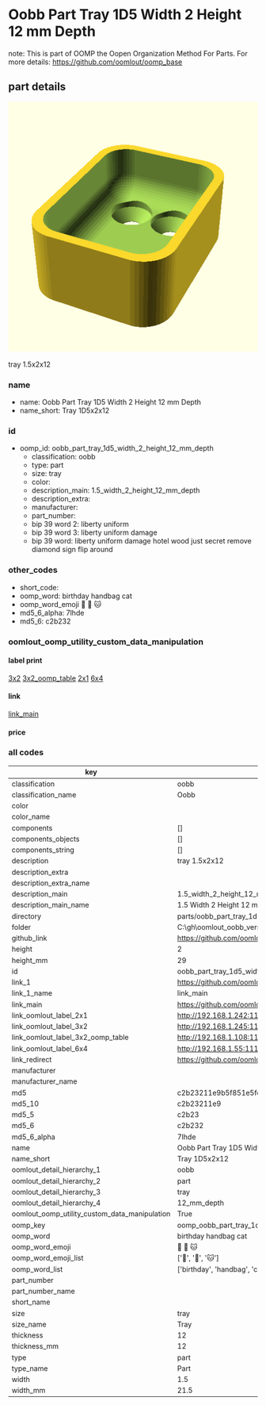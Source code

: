 # Oobb Part Tray 1D5 Width 2 Height 12 mm Depth  

note: This is part of OOMP the Oopen Organization Method For Parts. For more details: https://github.com/oomlout/oomp_base

##  part details
  

[![](3dpr.png)](3dpr.png)

tray 1.5x2x12



### name
* name: Oobb Part Tray 1D5 Width 2 Height 12 mm Depth
* name_short: Tray 1D5x2x12 
### id
* oomp_id: oobb_part_tray_1d5_width_2_height_12_mm_depth
  * classification: oobb
  * type: part
  * size: tray
  * color: 
  * description_main: 1.5_width_2_height_12_mm_depth
  * description_extra: 
  * manufacturer: 
  * part_number: 
  * bip 39 word 2: liberty uniform
  * bip 39 word 3: liberty uniform damage
  * bip 39 word: liberty uniform damage hotel wood just secret remove diamond sign flip around

### other_codes
* short_code: 
* oomp_word: birthday handbag cat
* oomp_word_emoji :birthday: :handbag: :cat:
* md5_6_alpha: 7lhde
* md5_6: c2b232






### oomlout_oomp_utility_custom_data_manipulation
#### label print
[3x2](http://192.168.1.245:1112/?label=oomp%207lhde)
[3x2_oomp_table](http://192.168.1.108:1112/?label=oomp%207lhde)
[2x1](http://192.168.1.242:1112/?label=oomp%207lhde)
[6x4](http://192.168.1.55:1112/?label=oomp%207lhde)    

#### link

[link_main](https://github.com/oomlout/oomlout_oobb_version_4_generated_parts/tree/main/navigation_oomp/oobb/part/tray/1.5_width_2_height_12_mm_depth/part)                              

#### price







### all codes 
| key | value |  
| --- | --- |  
| classification | oobb |  
| classification_name | Oobb |  
| color |  |  
| color_name |  |  
| components | [] |  
| components_objects | [] |  
| components_string | [] |  
| description | tray 1.5x2x12 |  
| description_extra |  |  
| description_extra_name |  |  
| description_main | 1.5_width_2_height_12_mm_depth |  
| description_main_name | 1.5 Width 2 Height 12 mm Depth |  
| directory | parts/oobb_part_tray_1d5_width_2_height_12_mm_depth |  
| folder | C:\gh\oomlout_oobb_version_4_generated_parts\parts\oobb_part_tray_1d5_width_2_height_12_mm_depth |  
| github_link | https://github.com/oomlout/oomlout_oomp_part_src/tree/main/parts/oobb_part_tray_1d5_width_2_height_12_mm_depth |  
| height | 2 |  
| height_mm | 29 |  
| id | oobb_part_tray_1d5_width_2_height_12_mm_depth |  
| link_1 | https://github.com/oomlout/oomlout_oobb_version_4_generated_parts/tree/main/navigation_oomp/oobb/part/tray/1.5_width_2_height_12_mm_depth/part |  
| link_1_name | link_main |  
| link_main | https://github.com/oomlout/oomlout_oobb_version_4_generated_parts/tree/main/navigation_oomp/oobb/part/tray/1.5_width_2_height_12_mm_depth/part |  
| link_oomlout_label_2x1 | http://192.168.1.242:1112/?label=oomp%207lhde |  
| link_oomlout_label_3x2 | http://192.168.1.245:1112/?label=oomp%207lhde |  
| link_oomlout_label_3x2_oomp_table | http://192.168.1.108:1112/?label=oomp%207lhde |  
| link_oomlout_label_6x4 | http://192.168.1.55:1112/?label=oomp%207lhde |  
| link_redirect | https://github.com/oomlout/oomlout_oobb_version_4_generated_parts/tree/main/parts/oobb_tray_1d5_02_12 |  
| manufacturer |  |  
| manufacturer_name |  |  
| md5 | c2b23211e9b5f851e5fe96e26e3b5c07 |  
| md5_10 | c2b23211e9 |  
| md5_5 | c2b23 |  
| md5_6 | c2b232 |  
| md5_6_alpha | 7lhde |  
| name | Oobb Part Tray 1D5 Width 2 Height 12 mm Depth |  
| name_short | Tray 1D5x2x12  |  
| oomlout_detail_hierarchy_1 | oobb |  
| oomlout_detail_hierarchy_2 | part |  
| oomlout_detail_hierarchy_3 | tray |  
| oomlout_detail_hierarchy_4 | 12_mm_depth |  
| oomlout_oomp_utility_custom_data_manipulation | True |  
| oomp_key | oomp_oobb_part_tray_1d5_width_2_height_12_mm_depth |  
| oomp_word | birthday handbag cat |  
| oomp_word_emoji | :birthday: :handbag: :cat: |  
| oomp_word_emoji_list | [':birthday:', ':handbag:', ':cat:'] |  
| oomp_word_list | ['birthday', 'handbag', 'cat'] |  
| part_number |  |  
| part_number_name |  |  
| short_name |  |  
| size | tray |  
| size_name | Tray |  
| thickness | 12 |  
| thickness_mm | 12 |  
| type | part |  
| type_name | Part |  
| width | 1.5 |  
| width_mm | 21.5 |  
